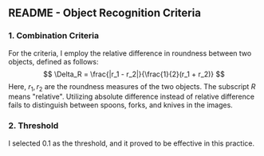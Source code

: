 ## README - Object Recognition Criteria 

### 1. Combination Criteria

For the criteria, I employ the relative difference in roundness between two objects, defined as follows:
$$
\Delta_R = \frac{|r_1 - r_2|}{\frac{1}{2}(r_1 + r_2)}
$$
Here, $r_1,r_2$ are the roundness measures of the two objects. The subscript $R$ means "relative". Utilizing absolute difference instead of relative difference fails to distinguish between spoons, forks, and knives in the images.

### 2. Threshold

I selected $0.1$ as the threshold, and it proved to be effective in this practice.